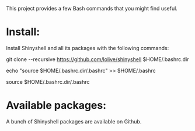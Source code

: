 This project provides a few Bash commands that you might find useful.

# Install:

Install Shinyshell and all its packages with the following commands:

git clone --recursive https://github.com/lolive/shinyshell $HOME/.bashrc.dir

echo "source $HOME/.bashrc.dir/.bashrc" >> $HOME/.bashrc

source $HOME/.bashrc.dir/.bashrc

# Available packages:

A bunch of Shinyshell packages are available on Github.
